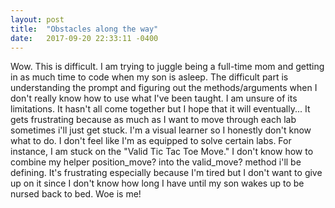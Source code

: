 ```yaml
---
layout: post
title:  "Obstacles along the way"
date:   2017-09-20 22:33:11 -0400
---
```



Wow. This is difficult. I am trying to juggle being a full-time mom and getting in as much time to code when my son is asleep. The difficult part is understanding the prompt and figuring out the methods/arguments when I don't really know how to use what I've been taught. I am unsure of its limitations. It hasn't all come together but I hope that it will eventually... It gets frustrating because as much as I want to move through each lab sometimes i'll just get stuck. I'm a visual learner so I honestly don't know what to do. I don't feel like I'm as equipped to solve certain labs. For instance, I am stuck on the "Valid Tic Tac Toe Move." I don't know how to combine my helper position_move? into the valid_move? method i'll be defining. It's frustrating especially because I'm tired but I don't want to give up on it since I don't know how long I have until my son wakes up to be nursed back to bed. Woe is me! 
